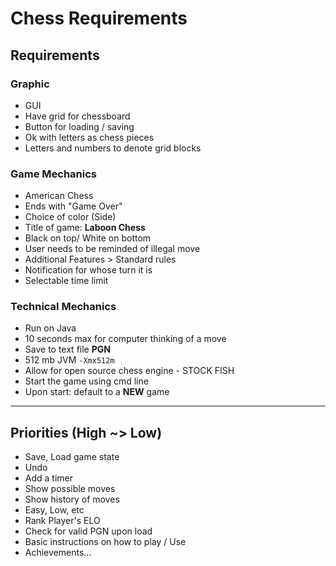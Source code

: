 # Chess Requirements

## Requirements

### Graphic
* GUI
* Have grid for chessboard
* Button for loading / saving
* Ok with letters as chess pieces
* Letters and numbers to denote grid blocks


### Game Mechanics
* American Chess
* Ends with "Game Over"
* Choice of color (Side)
* Title of game: **Laboon Chess**
* Black on top/ White on bottom
* User needs to be reminded of illegal move
* Additional Features > Standard rules
* Notification for whose turn it is
* Selectable time limit

### Technical Mechanics
* Run on Java
* 10 seconds max for computer thinking of a move
* Save to text file **PGN**
* 512 mb JVM `-Xmx512m`
* Allow for open source chess engine - STOCK FISH
* Start the game using cmd line
* Upon start: default to a **NEW** game


---
## Priorities (High ~> Low)
* Save, Load game state
* Undo
* Add a timer
* Show possible moves
* Show history of moves
* Easy, Low, etc
* Rank Player's ELO
* Check for valid PGN upon load
* Basic instructions on how to play / Use
* Achievements...
